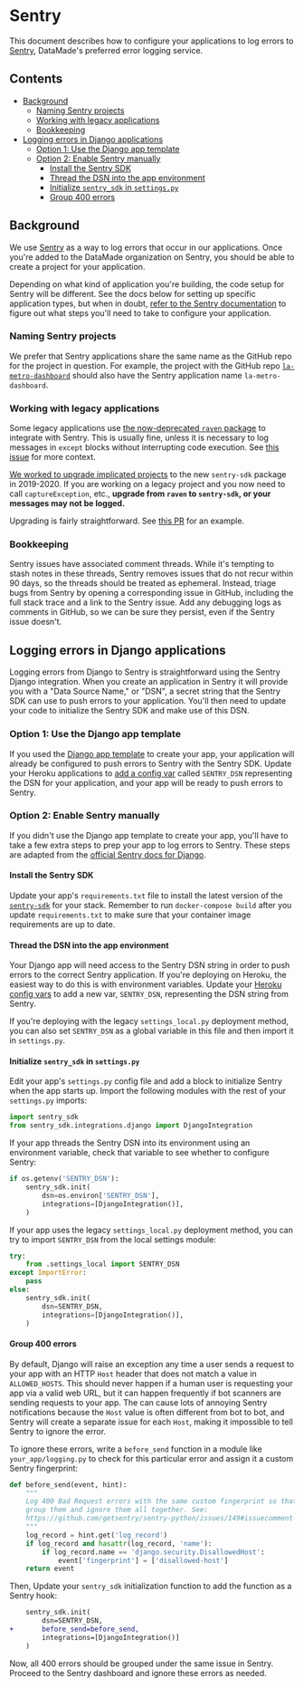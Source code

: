 # Sentry

This document describes how to configure your applications to log errors to
[Sentry](https://sentry.io/), DataMade's preferred error logging service.

## Contents

- [Background](#background)
    - [Naming Sentry projects](#naming-sentry-projects)
    - [Working with legacy applications](#working-with-legacy-applications)
    - [Bookkeeping](#bookkeeping)
- [Logging errors in Django applications](#logging-errors-in-django-applications)
    - [Option 1: Use the Django app template](#option-1-use-the-django-app-template)
    - [Option 2: Enable Sentry manually](#option-2-enable-sentry-manually)
        - [Install the Sentry SDK](#install-the-sentry-sdk)
        - [Thread the DSN into the app environment](#thread-the-dsn-into-the-app-environment)
        - [Initialize `sentry_sdk` in `settings.py`](#initialize-sentrysdk-in-settingspy)
        - [Group 400 errors](#group-400-errors)

## Background

We use [Sentry](https://sentry.io) as a way to log errors that occur in our applications.
Once you're added to the DataMade organization on Sentry, you should be able to create a
project for your application.

Depending on what kind of application you're building, the code setup for Sentry
will be different. See the docs below for setting up specific application types, but
when in doubt, [refer to the Sentry documentation](https://docs.sentry.io/)
to figure out what steps you'll need to take to configure your application.

### Naming Sentry projects

We prefer that Sentry applications share the same name as the GitHub
repo for the project in question. For example, the project with the GitHub repo
[`la-metro-dashboard`](https://github.com/datamade/la-metro-dashboard) should also
have the Sentry application name `la-metro-dashboard`.

### Working with legacy applications

Some legacy applications use [the now-deprecated `raven` package](https://docs.sentry.io/clients/python/)
to integrate with Sentry. This is usually fine, unless it is necessary to log
messages in `except` blocks without interrupting code execution. See [this
issue](https://github.com/getsentry/raven-python/issues/1297) for more context.

[We worked to upgrade implicated projects](https://github.com/datamade/devops/issues/104)
to the new `sentry-sdk` package in 2019-2020. If you are working on a legacy
project and you now need to call `captureException`, etc., **upgrade from
`raven` to `sentry-sdk`, or your messages may not be logged.**

Upgrading is fairly straightforward. See [this PR](https://github.com/datamade/property-image-cache/pull/17/)
for an example.

### Bookkeeping

Sentry issues have associated comment threads. While it's tempting to stash
notes in these threads, Sentry removes issues that do not recur within 90 days,
so the threads should be treated as ephemeral. Instead, triage bugs from Sentry
by opening a corresponding issue in GitHub, including the full stack trace and
a link to the Sentry issue. Add any debugging logs as comments in GitHub, so
we can be sure they persist, even if the Sentry issue doesn't.

## Logging errors in Django applications

Logging errors from Django to Sentry is straightforward using the Sentry Django integration.
When you create an application in Sentry it will provide you with a "Data Source Name,"
or "DSN", a secret string that the Sentry SDK can use to push errors to your application.
You'll then need to update your code to initialize the Sentry SDK and make use of
this DSN.

### Option 1: Use the Django app template

If you used the [Django app template](/docker/templates/) to create your app, your
application will already be configured to push errors to Sentry with the Sentry SDK.
Update your Heroku applications to [add a config
var](https://devcenter.heroku.com/articles/config-vars#managing-config-vars)
called `SENTRY_DSN` representing the DSN for your application, and your app will
be ready to push errors to Sentry.

### Option 2: Enable Sentry manually

If you didn't use the Django app template to create your app, you'll have to take
a few extra steps to prep your app to log errors to Sentry. These steps are adapted
from the [official Sentry docs for Django](https://docs.sentry.io/platforms/python/django/).

#### Install the Sentry SDK

Update your app's `requirements.txt` file to install the latest version of the
[`sentry-sdk`](https://pypi.org/project/sentry-sdk/) for your stack. Remember to
run `docker-compose build` after you update `requirements.txt` to make sure that
your container image requirements are up to date.

#### Thread the DSN into the app environment

Your Django app will need access to the Sentry DSN string in order to push errors to the
correct Sentry application. If you're deploying on Heroku, the easiest way to do this
is with environment variables. Update your [Heroku config
vars](https://devcenter.heroku.com/articles/config-vars#managing-config-vars) to
add a new var, `SENTRY_DSN`, representing the DSN string from Sentry.

If you're deploying with the legacy `settings_local.py` deployment method, you
can also set `SENTRY_DSN` as a global variable in this file and then import it
in `settings.py`.

#### Initialize `sentry_sdk` in `settings.py`

Edit your app's `settings.py` config file and add a block to initialize
Sentry when the app starts up. Import the following modules with the rest of your
`settings.py` imports:

```python
import sentry_sdk
from sentry_sdk.integrations.django import DjangoIntegration
```

If your app threads the Sentry DSN into its environment using an environment variable,
check that variable to see whether to configure Sentry:

```python
if os.getenv('SENTRY_DSN'):
    sentry_sdk.init(
        dsn=os.environ['SENTRY_DSN'],
        integrations=[DjangoIntegration()],
    )
```

If your app uses the legacy `settings_local.py` deployment method, you can try to
import `SENTRY_DSN` from the local settings module:

```python
try:
    from .settings_local import SENTRY_DSN
except ImportError:
    pass
else:
    sentry_sdk.init(
        dsn=SENTRY_DSN,
        integrations=[DjangoIntegration()],
    )
```

#### Group 400 errors

By default, Django will raise an exception any time a user sends a request to your
app with an HTTP `Host` header that does not match a value in `ALLOWED_HOSTS`.
This should never happen if a human user is requesting your app via a valid
web URL, but it can happen frequently if bot scanners are sending requests to your app.
The can cause lots of annoying Sentry notifications because the `Host` value is
often different from bot to bot, and Sentry will create a separate issue for each
`Host`, making it impossible to tell Sentry to ignore the error.

To ignore these errors, write a `before_send` function in a module like `your_app/logging.py`
to check for this particular error and assign it a custom Sentry fingerprint:

```python
def before_send(event, hint):
    """
    Log 400 Bad Request errors with the same custom fingerprint so that we can
    group them and ignore them all together. See:
    https://github.com/getsentry/sentry-python/issues/149#issuecomment-434448781
    """
    log_record = hint.get('log_record')
    if log_record and hasattr(log_record, 'name'):
        if log_record.name == 'django.security.DisallowedHost':
            event['fingerprint'] = ['disallowed-host']
    return event
```

Then, Update your `sentry_sdk` initialization function to add the function as
a Sentry hook:

```diff
    sentry_sdk.init(
        dsn=SENTRY_DSN,
+       before_send=before_send,
        integrations=[DjangoIntegration()]
    )
```

Now, all 400 errors should be grouped under the same issue in Sentry. Proceed to
the Sentry dashboard and ignore these errors as needed.
